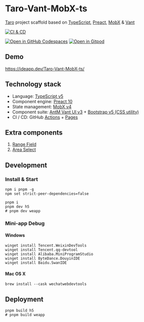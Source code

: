 # Taro-Vant-MobX-ts

[Taro][1] project scaffold based on [TypeScript][2], [Preact][3], [MobX][4] & [Vant][5]

[![CI & CD](https://github.com/idea2app/Taro-Vant-MobX-ts/actions/workflows/main.yml/badge.svg)][6]

[![Open in GitHub Codespaces](https://github.com/codespaces/badge.svg)][7]
[![Open in Gitpod](https://gitpod.io/button/open-in-gitpod.svg)][8]

## Demo

https://ideapp.dev/Taro-Vant-MobX-ts/

## Technology stack

- Language: [TypeScript v5][2]
- Component engine: [Preact 10][3]
- State management: [MobX v4][4]
- Component suite: [AntM Vant UI v3][5] + [Bootstrap v5 (CSS utility)][9]
- CI / CD: GitHub [Actions][10] + [Pages][11]

## Extra components

1. [Range Field](src/components/RangeField.tsx)
2. [Area Select](src/components/AreaSelect.tsx)

## Development

### Install & Start

```shell
npm i pnpm -g
npm set strict-peer-dependencies=false

pnpm i
pnpm dev h5
# pnpm dev weapp
```

### Mini-app Debug

#### Windows

```shell
winget install Tencent.WeixinDevTools
winget install Tencent.qq-devtool
winget install Alibaba.MiniProgramStudio
winget install ByteDance.DouyinIDE
winget install Baidu.SwanIDE
```

#### Mac OS X

```shell
brew install --cask wechatwebdevtools
```

## Deployment

```shell
pnpm build h5
# pnpm build weapp
```

[1]: https://taro-docs.jd.com/
[2]: https://www.typescriptlang.org/
[3]: https://preactjs.com/
[4]: https://github.com/mobxjs/mobx/blob/mobx4and5/docs/
[5]: https://antmjs.github.io/vantui/
[6]: https://github.com/idea2app/Taro-Vant-MobX-ts/actions/workflows/main.yml
[7]: https://codespaces.new/idea2app/Taro-Vant-MobX-ts
[8]: https://gitpod.io/?autostart=true#https://github.com/idea2app/Taro-Vant-MobX-ts
[9]: https://getbootstrap.com/docs/5.1/getting-started/contents/#css-files
[10]: https://github.com/features/actions
[11]: https://pages.github.com/
